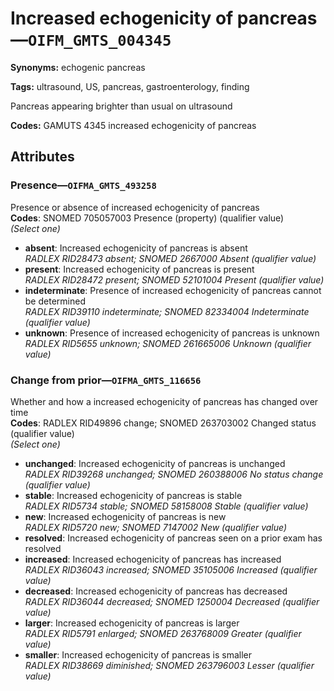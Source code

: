 # Increased echogenicity of pancreas—`OIFM_GMTS_004345`

**Synonyms:** echogenic pancreas

**Tags:** ultrasound, US, pancreas, gastroenterology, finding

Pancreas appearing brighter than usual on ultrasound

**Codes:** GAMUTS 4345 increased echogenicity of pancreas

## Attributes

### Presence—`OIFMA_GMTS_493258`

Presence or absence of increased echogenicity of pancreas  
**Codes**: SNOMED 705057003 Presence (property) (qualifier value)  
*(Select one)*

- **absent**: Increased echogenicity of pancreas is absent  
_RADLEX RID28473 absent; SNOMED 2667000 Absent (qualifier value)_
- **present**: Increased echogenicity of pancreas is present  
_RADLEX RID28472 present; SNOMED 52101004 Present (qualifier value)_
- **indeterminate**: Presence of increased echogenicity of pancreas cannot be determined  
_RADLEX RID39110 indeterminate; SNOMED 82334004 Indeterminate (qualifier value)_
- **unknown**: Presence of increased echogenicity of pancreas is unknown  
_RADLEX RID5655 unknown; SNOMED 261665006 Unknown (qualifier value)_

### Change from prior—`OIFMA_GMTS_116656`

Whether and how a increased echogenicity of pancreas has changed over time  
**Codes**: RADLEX RID49896 change; SNOMED 263703002 Changed status (qualifier value)  
*(Select one)*

- **unchanged**: Increased echogenicity of pancreas is unchanged  
_RADLEX RID39268 unchanged; SNOMED 260388006 No status change (qualifier value)_
- **stable**: Increased echogenicity of pancreas is stable  
_RADLEX RID5734 stable; SNOMED 58158008 Stable (qualifier value)_
- **new**: Increased echogenicity of pancreas is new  
_RADLEX RID5720 new; SNOMED 7147002 New (qualifier value)_
- **resolved**: Increased echogenicity of pancreas seen on a prior exam has resolved  
- **increased**: Increased echogenicity of pancreas has increased  
_RADLEX RID36043 increased; SNOMED 35105006 Increased (qualifier value)_
- **decreased**: Increased echogenicity of pancreas has decreased  
_RADLEX RID36044 decreased; SNOMED 1250004 Decreased (qualifier value)_
- **larger**: Increased echogenicity of pancreas is larger  
_RADLEX RID5791 enlarged; SNOMED 263768009 Greater (qualifier value)_
- **smaller**: Increased echogenicity of pancreas is smaller  
_RADLEX RID38669 diminished; SNOMED 263796003 Lesser (qualifier value)_